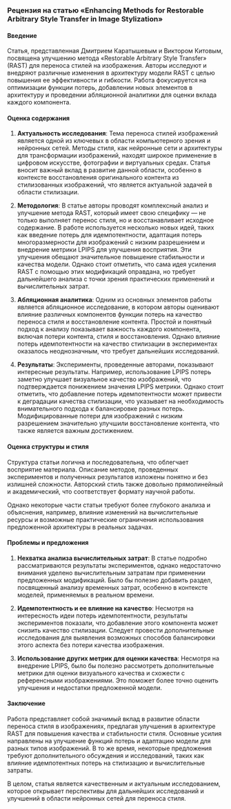 ### Рецензия на статью «Enhancing Methods for Restorable Arbitrary Style Transfer in Image Stylization»

#### Введение

Статья, представленная Дмитрием Каратышевым и Виктором Китовым, посвящена улучшению метода «Restorable Arbitrary Style Transfer» (RAST) для переноса стилей на изображения. Авторы исследуют и внедряют различные изменения в архитектуру модели RAST с целью повышения ее эффективности и гибкости. Работа фокусируется на оптимизации функции потерь, добавлении новых элементов в архитектуру и проведении абляционной аналитики для оценки вклада каждого компонента.

#### Оценка содержания

1. **Актуальность исследования**: Тема переноса стилей изображений является одной из ключевых в области компьютерного зрения и нейронных сетей. Методы стиля, как нейронные сети и архитектуры для трансформации изображений, находят широкое применение в цифровом искусстве, фотографии и виртуальных средах. Статья вносит важный вклад в развитие данной области, особенно в контексте восстановления оригинального контента из стилизованных изображений, что является актуальной задачей в области стилизации.

2. **Методология**: В статье авторы проводят комплексный анализ и улучшение метода RAST, который имеет свою специфику — не только выполняет перенос стиля, но и восстанавливает исходное содержание. В работе используется несколько новых идей, таких как введение потерь для идемпотентности, адаптация потерь многоразмерности для изображений с низким разрешением и внедрение метрики LPIPS для улучшения восприятия. Эти улучшения обещают значительное повышение стабильности и качества модели. Однако стоит отметить, что сама идея усиления RAST с помощью этих модификаций оправдана, но требует дальнейшего анализа с точки зрения практических применений и вычислительных затрат.

3. **Абляционная аналитика**: Одним из основных элементов работы является абляционное исследование, в котором авторы оценивают влияние различных компонентов функции потерь на качество переноса стиля и восстановление контента. Простой и понятный подход к анализу показывает важность каждого компонента, включая потери контента, стиля и восстановления. Однако влияние потерь идемпотентности на качество стилизации в экспериментах оказалось неоднозначным, что требует дальнейших исследований.

4. **Результаты**: Эксперименты, проведенные авторами, показывают интересные результаты. Например, использование LPIPS потерь заметно улучшает визуальное качество изображений, что подтверждается понижением значения LPIPS метрики. Однако стоит отметить, что добавление потерь идемпотентности может привести к деградации качества стилизации, что указывает на необходимость внимательного подхода к балансировке разных потерь. Модифицированные потери для изображений с низким разрешением значительно улучшили восстановление контента, что также является важным достижением.

#### Оценка структуры и стиля

Структура статьи логична и последовательна, что облегчает восприятие материала. Описание методов, проведенных экспериментов и полученных результатов изложены понятно и без излишней сложности. Авторский стиль также довольно прямолинейный и академический, что соответствует формату научной работы.

Однако некоторые части статьи требуют более глубокого анализа и объяснения, например, влияние изменений на вычислительные ресурсы и возможные практические ограничения использования предложенной архитектуры в реальных задачах.

#### Проблемы и предложения

1. **Нехватка анализа вычислительных затрат**: В статье подробно рассматриваются результаты экспериментов, однако недостаточно внимания уделено вычислительным затратам при применении предложенных модификаций. Было бы полезно добавить раздел, посвященный анализу временных затрат, особенно в контексте моделей, применяемых в реальном времени.

2. **Идемпотентность и ее влияние на качество**: Несмотря на интересность идеи потерь идемпотентности, результаты экспериментов показали, что добавление этого компонента может снизить качество стилизации. Следует провести дополнительные исследования для выявления возможных способов балансировки этого аспекта без потери качества изображения.

3. **Использование других метрик для оценки качества**: Несмотря на внедрение LPIPS, было бы полезно рассмотреть дополнительные метрики для оценки визуального качества и схожести с референсными изображениями. Это поможет более точно оценить улучшения и недостатки предложенной модели.

#### Заключение

Работа представляет собой значимый вклад в развитие области переноса стиля в изображениях, предлагая улучшения в архитектуре RAST для повышения качества и стабильности стиля. Основные усилия направлены на улучшение функций потерь и адаптацию модели для разных типов изображений. В то же время, некоторые предложения требуют дополнительного обсуждения и исследований, таких как влияние идемпотентных потерь на стилизацию и вычислительные затраты.

В целом, статья является качественным и актуальным исследованием, которое открывает перспективы для дальнейших исследований и улучшений в области нейронных сетей для переноса стиля.
